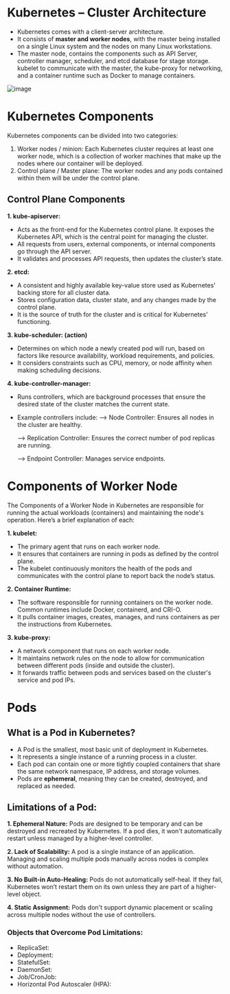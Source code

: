 # Kubernetes – Cluster Architecture

- Kubernetes comes with a client-server architecture. 
- It consists of **master and worker nodes**, with the master being installed on a single Linux system and the nodes on many Linux workstations. 
- The master node, contains the components such as API Server, controller manager, scheduler, and etcd database for stage storage. kubelet to communicate with the master, the kube-proxy for networking, and a container runtime such as Docker to manage containers.
  
![image](https://github.com/user-attachments/assets/f7368e64-b0f7-402e-8615-49480bd01809)

# Kubernetes Components
Kubernetes components can be divided into two categories:

1. Worker nodes / minion: Each Kubernetes cluster requires at least one worker node, which is a collection of worker machines that make up the nodes where our container will be deployed.
2. Control plane / Master plane: The worker nodes and any pods contained within them will be under the control plane.


## Control Plane Components

**1. kube-apiserver:**
- Acts as the front-end for the Kubernetes control plane. It exposes the Kubernetes API, which is the central point for managing the cluster.
- All requests from users, external components, or internal components go through the API server.
- It validates and processes API requests, then updates the cluster’s state.
  
**2. etcd:**
- A consistent and highly available key-value store used as Kubernetes' backing store for all cluster data.
- Stores configuration data, cluster state, and any changes made by the control plane.
- It is the source of truth for the cluster and is critical for Kubernetes’ functioning.
  
**3. kube-scheduler: (action)**
- Determines on which node a newly created pod will run, based on factors like resource availability, workload requirements, and policies.
- It considers constraints such as CPU, memory, or node affinity when making scheduling decisions.

**4. kube-controller-manager:**
- Runs controllers, which are background processes that ensure the desired state of the cluster matches the current state.
- Example controllers include:
   --> Node Controller: Ensures all nodes in the cluster are healthy.
  
   --> Replication Controller: Ensures the correct number of pod replicas are running.
  
   --> Endpoint Controller: Manages service endpoints.

# Components of Worker Node

The Components of a Worker Node in Kubernetes are responsible for running the actual workloads (containers) and maintaining the node's operation. Here’s a brief explanation of each:

**1. kubelet:**
- The primary agent that runs on each worker node.
- It ensures that containers are running in pods as defined by the control plane.
- The kubelet continuously monitors the health of the pods and communicates with the control plane to report back the node’s status.
  
**2. Container Runtime:**
- The software responsible for running containers on the worker node. Common runtimes include Docker, containerd, and CRI-O.
- It pulls container images, creates, manages, and runs containers as per the instructions from Kubernetes.
  
**3. kube-proxy:**
- A network component that runs on each worker node.
- It maintains network rules on the node to allow for communication between different pods (inside and outside the cluster).
- It forwards traffic between pods and services based on the cluster's service and pod IPs.


# Pods
## What is a Pod in Kubernetes?
- A Pod is the smallest, most basic unit of deployment in Kubernetes. 
- It represents a single instance of a running process in a cluster. 
- Each pod can contain one or more tightly coupled containers that share the same network namespace, IP address, and storage volumes. 
- Pods are **ephemeral**, meaning they can be created, destroyed, and replaced as needed.

## Limitations of a Pod:

**1. Ephemeral Nature:** Pods are designed to be temporary and can be destroyed and recreated by Kubernetes. If a pod dies, it won't automatically restart unless managed by a higher-level controller.

**2. Lack of Scalability:** A pod is a single instance of an application. Managing and scaling multiple pods manually across nodes is complex without automation.

**3. No Built-in Auto-Healing:** Pods do not automatically self-heal. If they fail, Kubernetes won’t restart them on its own unless they are part of a higher-level object.

**4. Static Assignment:** Pods don't support dynamic placement or scaling across multiple nodes without the use of controllers.

### Objects that Overcome Pod Limitations:

- ReplicaSet:
- Deployment:
- StatefulSet:
- DaemonSet:
- Job/CronJob:
- Horizontal Pod Autoscaler (HPA):
